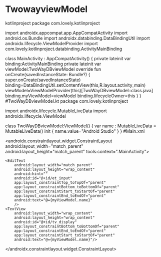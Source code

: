 # TwowayviewModel
kotlinproject
package com.lovely.kotlinproject

import androidx.appcompat.app.AppCompatActivity
import android.os.Bundle
import androidx.databinding.DataBindingUtil
import androidx.lifecycle.ViewModelProvider
import com.lovely.kotlinproject.databinding.ActivityMainBinding

class MainActivity : AppCompatActivity() {
    private lateinit var binding:ActivityMainBinding
    private lateinit var viewModel:TwoWayDBviewModel
    override fun onCreate(savedInstanceState: Bundle?) {
        super.onCreate(savedInstanceState)
       binding=DataBindingUtil.setContentView(this,R.layout.activity_main)
       viewModel=ViewModelProvider(this)[TwoWayDBviewModel::class.java]
        binding.myViewModel=viewModel
        binding.lifecycleOwner=this
    }
}
#TwoWayDBviewModel.kt
package com.lovely.kotlinproject

import androidx.lifecycle.MutableLiveData
import androidx.lifecycle.ViewModel

class TwoWayDBviewModel:ViewModel() {
    var name : MutableLiveData<String> = MutableLiveData<String>()
    init {
        name.value="Android Studio"
    }
}
#Main.xml
<?xml version="1.0" encoding="utf-8"?>
<layout
    xmlns:android="http://schemas.android.com/apk/res/android"
    xmlns:app="http://schemas.android.com/apk/res-auto"
    xmlns:tools="http://schemas.android.com/tools">
    <data>
        <variable
            name="myViewModel"
            type="com.lovely.kotlinproject.TwoWayDBviewModel" />
    </data>
<androidx.constraintlayout.widget.ConstraintLayout
    android:layout_width="match_parent"
    android:layout_height="match_parent"
    tools:context=".MainActivity">

    <EditText
        android:layout_width="match_parent"
        android:layout_height="wrap_content"
        android:hint=""
        android:id="@+id/et_input"
        app:layout_constraintTop_toTopOf="parent"
        app:layout_constraintBottom_toBottomOf="parent"
        app:layout_constraintStart_toStartOf="parent"
        app:layout_constraintEnd_toEndOf="parent"
        android:text="@={myViewModel.name}"
        />
    <TextView
        android:layout_width="wrap_content"
        android:layout_height="wrap_content"
        android:id="@+id/tv_display"
        app:layout_constraintBottom_toBottomOf="parent"
        app:layout_constraintEnd_toEndOf="parent"
        app:layout_constraintStart_toStartOf="parent"
        android:text="@={myViewModel.name}"/>
    

</androidx.constraintlayout.widget.ConstraintLayout>
</layout>
